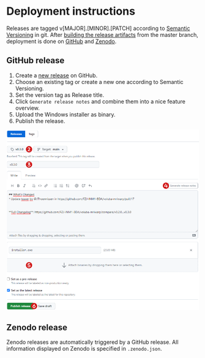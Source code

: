 # Deployment instructions

Releases are tagged v[MAJOR].[MINOR].[PATCH] according to [Semantic Versioning](https://semver.org/) in git. After [building the release artifacts](build.md) from the master branch, deployment is done on [GitHub](#github-release) and [Zenodo](#zenodo-release).

## GitHub release

1. Create a [new release](https://github.com/FZJ-INM1-BDA/voluba-mriwarp/releases/new) on GitHub.  
2. Choose an existing tag or create a new one according to Semantic Versioning.
3. Set the version tag as Release title.
4. Click `Generate release notes` and combine them into a nice feature overview.
5. Upload the Windows installer as binary.
6. Publish the release.

![image](images/github_release.png)

## Zenodo release

Zenodo releases are automatically triggered by a GitHub release. All information displayed on Zenodo is specified in `.zenodo.json`. 
